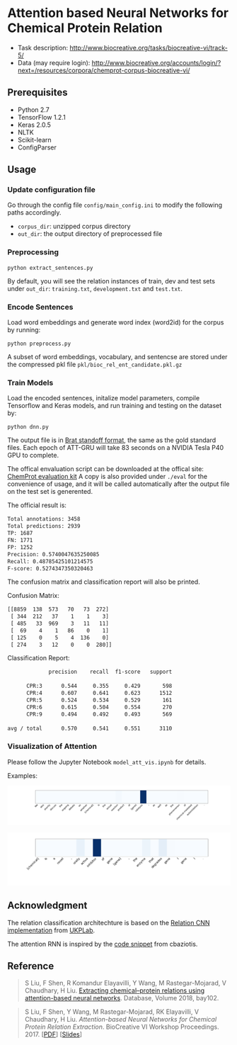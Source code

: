# Attention based Neural Networks for Chemical Protein Relation

* Task description: http://www.biocreative.org/tasks/biocreative-vi/track-5/
* Data (may require login): http://www.biocreative.org/accounts/login/?next=/resources/corpora/chemprot-corpus-biocreative-vi/


## Prerequisites

* Python 2.7
* TensorFlow 1.2.1
* Keras 2.0.5
* NLTK
* Scikit-learn
* ConfigParser

## Usage

### Update configuration file
 Go through the config file `config/main_config.ini` to modify the
 following paths
 accordingly.
 * `corpus_dir`: unzipped corpus directory
 * `out_dir`: the output directory of preprocessed file

### Preprocessing
```
python extract_sentences.py
```

By default, you will see the relation instances of train, dev and test
sets under `out_dir`: `training.txt`, `development.txt` and `test.txt`.

### Encode Sentences

Load word embeddings and generate word index (word2id) for the corpus by
 running:
```
python preprocess.py
```

A subset of word embeddings, vocabulary, and sentencse are stored under
the compressed pkl file
 `pkl/bioc_rel_ent_candidate.pkl.gz`

### Train Models

Load the encoded sentences, initalize model parameters, compile
Tensorflow and Keras models, and run training and testing on
the dataset by:

```
python dnn.py
```

The output file is in [Brat standoff format](http://brat.nlplab.org/standoff.html),
the same as the gold standard files. Each epoch of ATT-GRU will take 83
seconds on a NVIDIA Tesla P40 GPU to complete.


The offical envaluation script can be downloaded at the offical site:
 [ChemProt evaluation kit](http://www.biocreative.org/media/store/files/2017/evaluation-kit.zip)
A copy is also provided under `./eval` for the convenience of usage, and it will be called
automatically after the output file on the test set is generented.

The official result is:

```
Total annotations: 3458
Total predictions: 2939
TP: 1687
FN: 1771
FP: 1252
Precision: 0.5740047635250085
Recall: 0.48785425101214575
F-score: 0.5274347350320463
```

The confusion matrix and classification report will also be printed.

Confusion Matrix:
```
[[8859  138  573   70   73  272]
 [ 344  212   37    1    1    3]
 [ 485   33  969    3   11   11]
 [  69    4    1   86    0    1]
 [ 125    0    5    4  136    0]
 [ 274    3   12    0    0  280]]
```
Classification Report:
```
             precision    recall  f1-score   support

      CPR:3      0.544     0.355     0.429       598
      CPR:4      0.607     0.641     0.623      1512
      CPR:5      0.524     0.534     0.529       161
      CPR:6      0.615     0.504     0.554       270
      CPR:9      0.494     0.492     0.493       569

avg / total      0.570     0.541     0.551      3110

```

### Visualization of Attention

Please follow the Jupyter Notebook `model_att_vis.ipynb` for details.

Examples:

![attention-vis-6](png_examples/6.png?raw=true "Examples-6")

![attention-vis-96](png_examples/96.png?raw=true "Examples-96")



## Acknowledgment

The relation classification architechture is based on the
 [Relation CNN implementation](https://github.com/UKPLab/deeplearning4nlp-tutorial/tree/master/2017-07_Seminar/Session%203%20-%20Relation%20CNN)
from [UKPLab](https://github.com/UKPLab).

The attention RNN is inspired by the [code snippet](https://gist.github.com/cbaziotis/7ef97ccf71cbc14366835198c09809d2) from cbaziotis.

## Reference
> S Liu, F Shen,  R Komandur Elayavilli,  Y Wang, M Rastegar-Mojarad,  V Chaudhary,  H Liu. [Extracting chemical–protein relations using attention-based neural networks](https://doi.org/10.1093/database/bay102).  Database, Volume 2018, bay102.

> S Liu, F Shen, Y Wang, M Rastegar-Mojarad, RK Elayavilli, V Chaudhary, H Liu. *Attention-based Neural Networks for Chemical Protein Relation Extraction*. BioCreative VI Workshop Proceedings. 2017. [[PDF](http://www.biocreative.org/media/store/files/2018/BC6_track5_4.pdf)] [[Slides](http://www.acsu.buffalo.edu/~sijialiu/uploads/slides_bioc_17.pdf)]
